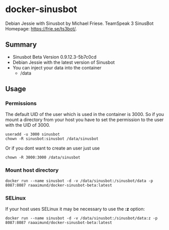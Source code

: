 # docker-sinusbot
Debian Jessie with Sinusbot by Michael Friese.
TeamSpeak 3 SinusBot Homepage: https://frie.se/ts3bot/.

## Summary
* Sinusbot Beta Version 0.9.12.3-5b7c0cd
* Debian Jessie with the latest version of Sinusbot
* You can inject your data into the container
  * /data
  
## Usage
### Permissions
The default UID of the user which is used in the container is 3000.
So if you mount a directory from your host you have to set the permission to the user with the UID of 3000.
```
useradd -u 3000 sinusbot
chown -R sinusbot:sinusbot /data/sinusbot
```
Or if you dont want to create an user just use
```
chown -R 3000:3000 /data/sinusbot
```

### Mount host directory
```
docker run --name sinusbot -d -v /data/sinusbot:/sinusbot/data -p 8087:8087 raaaimund/docker-sinusbot-beta:latest
```

### SELinux
If your host uses SELinux it may be necessary to use the **:z** option:
```
docker run --name sinusbot -d -v /data/sinusbot:/sinusbot/data:z -p 8087:8087 raaaimund/docker-sinusbot-beta:latest
```